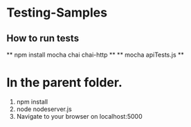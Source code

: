# Testing-Samples

## How to run tests
** npm install mocha chai chai-http **
** mocha apiTests.js **

# In the parent folder.
1. npm install
2. node nodeserver.js
3. Navigate to your browser on localhost:5000
